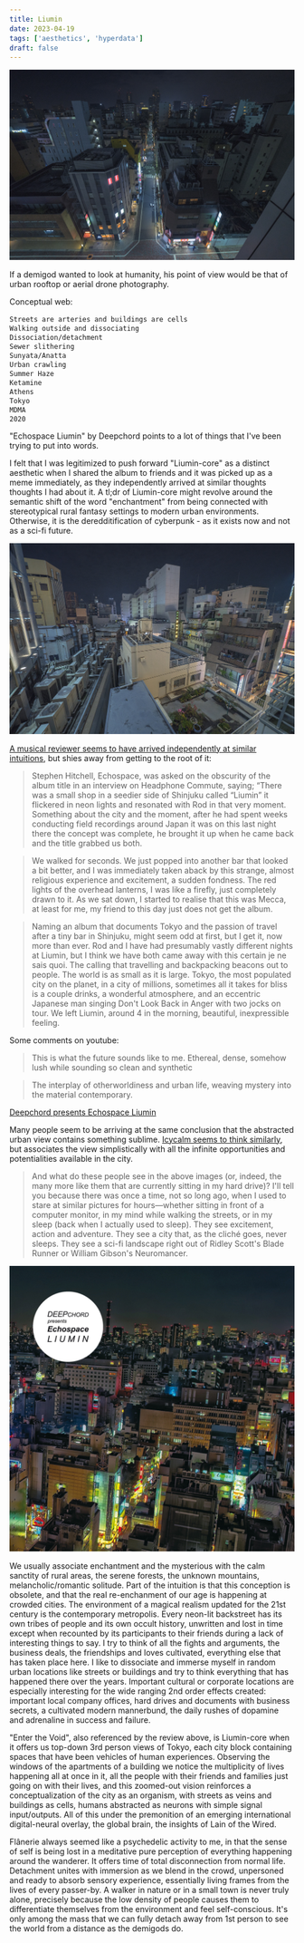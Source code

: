```yaml
---
title: Liumin
date: 2023-04-19
tags: ['aesthetics', 'hyperdata']
draft: false
---
```


![](/images/austinyhou2.jpg)

If a demigod wanted to look at humanity, his point of view would be that of urban rooftop or aerial drone photography.

Conceptual web:
```
Streets are arteries and buildings are cells
Walking outside and dissociating
Dissociation/detachment
Sewer slithering
Sunyata/Anatta
Urban crawling
Summer Haze
Ketamine
Athens
Tokyo
MDMA
2020
```

"Echospace Liumin" by Deepchord points to a lot of things that I've been trying to put into words.

I felt that I was legitimized to push forward "Liumin-core" as a distinct aesthetic when I shared the album to friends and it was picked up as a meme immediately, as they independently arrived at similar thoughts thoughts I had about it. A tl;dr of Liumin-core might revolve around the semantic shift of the word "enchantment" from being connected with stereotypical rural fantasy settings to modern urban environments. Otherwise, it is the deredditification of cyberpunk - as it exists now and not as a sci-fi future.

![](/images/austinyhou1.jpg)

[A musical reviewer seems to have arrived independently at similar intuitions](https://rateyourmusic.com/music-review/cub1/deepchord-presents-echospace/liumin/100289455), but shies away from getting to the root of it:
> Stephen Hitchell, Echospace, was asked on the obscurity of the album title in an interview on Headphone Commute, saying;
“There was a small shop in a seedier side of Shinjuku called “Liumin” it flickered in neon lights and resonated with Rod in that very moment. Something about the city and the moment, after he had spent weeks conducting field recordings around Japan it was on this last night there the concept was complete, he brought it up when he came back and the title grabbed us both.

> We walked for seconds. We just popped into another bar that looked a bit better, and I was immediately taken aback by this strange, almost religious experience and excitement, a sudden fondness. The red lights of the overhead lanterns, I was like a firefly, just completely drawn to it. As we sat down, I started to realise that this was Mecca, at least for me, my friend to this day just does not get the album.

> Naming an album that documents Tokyo and the passion of travel after a tiny bar in Shinjuku, might seem odd at first, but I get it, now more than ever. Rod and I have had presumably vastly different nights at Liumin, but I think we have both came away with this certain je ne sais quoi. The calling that travelling and backpacking beacons out to people. The world is as small as it is large. Tokyo, the most populated city on the planet, in a city of millions, sometimes all it takes for bliss is a couple drinks, a wonderful atmosphere, and an eccentric Japanese man singing Don't Look Back in Anger with two jocks on tour. We left Liumin, around 4 in the morning, beautiful, inexpressible feeling.

Some comments on youtube:
> This is what the future sounds like to me. Ethereal, dense, somehow lush while sounding so clean and synthetic

> The interplay of otherworldiness and urban life, weaving mystery into the material contemporary.

[Deepchord presents Echospace Liumin](https://www.youtube.com/watch?v=qGPZpr5H9Sk)

Many people seem to be arriving at the same conclusion that the abstracted urban view contains something sublime. [Icycalm seems to think similarly](https://web.archive.org/web/20111016003909/http://insomnia.ac/japan/imagining_tokyo.php), but associates the view simplistically with all the infinite opportunities and potentialities available in the city.

> And what do these people see in the above images (or, indeed, the many more like them that are currently sitting in my hard drive)? I'll tell you because there was once a time, not so long ago, when I used to stare at similar pictures for hours—whether sitting in front of a computer monitor, in my mind while walking the streets, or in my sleep (back when I actually used to sleep).
They see excitement, action and adventure. They see a city that, as the cliché goes, never sleeps. They see a sci-fi landscape right out of Ridley Scott's Blade Runner or William Gibson's Neuromancer.

![](/images/echospace_liumin.jpg)

We usually associate enchantment and the mysterious with the calm sanctity of rural areas, the serene forests, the unknown mountains, melancholic/romantic solitude. Part of the intuition is that this conception is obsolete, and that the real re-enchanment of our age is happening at crowded cities. The environment of a magical realism updated for the 21st century is the contemporary metropolis. Every neon-lit backstreet has its own tribes of people and its own occult history, unwritten and lost in time except when recounted by its participants to their friends during a lack of interesting things to say. I try to think of all the fights and arguments, the business deals, the friendships and loves cultivated, everything else that has taken place here. I like to dissociate and immerse myself in random urban locations like streets or buildings and try to think everything that has happened there over the years. Important cultural or corporate locations are especially interesting for the wide ranging 2nd order effects created: important local company offices, hard drives and documents with business secrets, a cultivated modern mannerbund, the daily rushes of dopamine and adrenaline in success and failure.

"Enter the Void", also referenced by the review above, is Liumin-core when it offers us top-down 3rd person views of Tokyo, each city block containing spaces that have been vehicles of human experiences. Observing the windows of the apartments of a building we notice the multiplicity of lives happening all at once in it, all the people with their friends and families just going on with their lives, and this zoomed-out vision reinforces a conceptualization of the city as an organism, with streets as veins and buildings as cells, humans abstracted as neurons with simple signal input/outputs. All of this under the premonition of an emerging international digital-neural overlay, the global brain, the insights of Lain of the Wired.

Flânerie always seemed like a psychedelic activity to me, in that the sense of self is being lost in a meditative pure perception of everything happening around the wanderer. It offers time of total disconnection from normal life. Detachment unites with immersion as we blend in the crowd, unpersoned and ready to absorb sensory experience, essentially living frames from the lives of every passer-by. A walker in nature or in a small town is never truly alone, precisely because the low density of people causes them to differentiate themselves from the environment and feel self-conscious. It's only among the mass that we can fully detach away from 1st person to see the world from a distance as the demigods do.